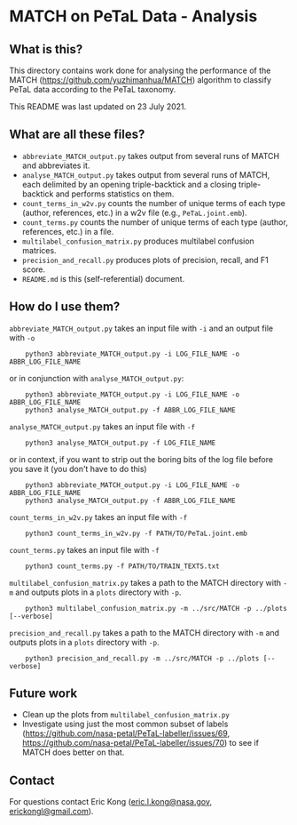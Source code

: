 # MATCH on PeTaL Data - Analysis

## What is this?

This directory contains work done for analysing the performance of the MATCH (https://github.com/yuzhimanhua/MATCH) algorithm to classify PeTaL data according to the PeTaL taxonomy.

This README was last updated on 23 July 2021.

## What are all these files?

- `abbreviate_MATCH_output.py` takes output from several runs of MATCH and abbreviates it.
- `analyse_MATCH_output.py` takes output from several runs of MATCH, each delimited by an opening triple-backtick and a closing triple-backtick and performs statistics on them.
- `count_terms_in_w2v.py` counts the number of unique terms of each type (author, references, etc.) in a w2v file (e.g., `PeTaL.joint.emb`).
- `count_terms.py` counts the number of unique terms of each type (author, references, etc.) in a file.
- `multilabel_confusion_matrix.py` produces multilabel confusion matrices.
- `precision_and_recall.py` produces plots of precision, recall, and F1 score.
- `README.md` is this (self-referential) document.

## How do I use them?

`abbreviate_MATCH_output.py` takes an input file with `-i` and an output file with `-o`

```
    python3 abbreviate_MATCH_output.py -i LOG_FILE_NAME -o ABBR_LOG_FILE_NAME
```

or in conjunction with `analyse_MATCH_output.py`:

```
    python3 abbreviate_MATCH_output.py -i LOG_FILE_NAME -o ABBR_LOG_FILE_NAME
    python3 analyse_MATCH_output.py -f ABBR_LOG_FILE_NAME
```

`analyse_MATCH_output.py` takes an input file with `-f`

```
    python3 analyse_MATCH_output.py -f LOG_FILE_NAME
```

or in context, if you want to strip out the boring bits of the log file before you save it (you don't have to do this)

```
    python3 abbreviate_MATCH_output.py -i LOG_FILE_NAME -o ABBR_LOG_FILE_NAME
    python3 analyse_MATCH_output.py -f ABBR_LOG_FILE_NAME
```

`count_terms_in_w2v.py` takes an input file with `-f`

```
    python3 count_terms_in_w2v.py -f PATH/TO/PeTaL.joint.emb
```

`count_terms.py` takes an input file with `-f`

```
    python3 count_terms.py -f PATH/TO/TRAIN_TEXTS.txt
```

`multilabel_confusion_matrix.py` takes a path to the MATCH directory with `-m` and outputs plots in a `plots` directory with `-p`.

```
    python3 multilabel_confusion_matrix.py -m ../src/MATCH -p ../plots [--verbose]
```

`precision_and_recall.py` takes a path to the MATCH directory with `-m` and outputs plots in a `plots` directory with `-p`.

```
    python3 precision_and_recall.py -m ../src/MATCH -p ../plots [--verbose]
```

## Future work

- Clean up the plots from `multilabel_confusion_matrix.py`
- Investigate using just the most common subset of labels (https://github.com/nasa-petal/PeTaL-labeller/issues/69, https://github.com/nasa-petal/PeTaL-labeller/issues/70) to see if MATCH does better on that.

## Contact

For questions contact Eric Kong (eric.l.kong@nasa.gov, erickongl@gmail.com).